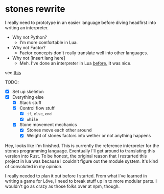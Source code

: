 # stones rewrite
I really need to prototype in an easier language before diving headfirst
into writing an interpreter.

* Why not Python?
    * I'm more comfortable in Lua.
* Why not Factor?
    * Factor concepts don't really translate well into other languages.
* Why not [insert lang here]
    * Meh. I've done an interpreter in Lua [bef](
      https://github.com/cheezgi/superfish)[ore.](
      https://github.com/cheezgi/juggle) It was nice.

see [this](https://github.com/cheezgi/stones)

TODO:
* [X] Set up skeleton
* [X] Everything else
    * [X] Stack stuff
    * [X] Control flow stuff
        * [X] `if`, `else`, `end`
        * [X] `while`
    * [X] Stone movement mechanics
        * [X] Stones move each other around
        * [X] Weight of stones factors into wether or not anything happens

Hey, looks like I'm finished. This is currently the reference interpreter for
the stones programming language. Eventually I'll get around to translating
this version into Rust. To be honest, the original reason that I restarted
this project in lua was because I couldn't figure out the module system. It's
kind of convoluted in my opinion.

I really needed to plan it out before I started. From what I've learned in
writing a game for Löve, I need to break stuff up in to more modular parts. I
wouldn't go as crazy as those folks over at npm, though.


